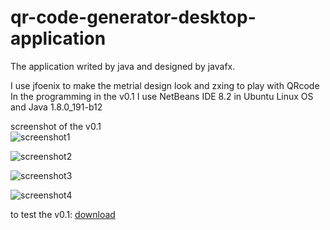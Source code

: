 # qr-code-generator-desktop-application
The application writed by java and designed by javafx.<br/>

I use jfoenix to make the metrial design look and zxing to play with QRcode <br/>
In the programming in the v0.1 I use NetBeans IDE 8.2 in Ubuntu Linux OS and Java 1.8.0_191-b12

screenshot of the v0.1 <br/>
![screenshot1](https://github.com/walidamriou/qr-code-generator-desktop-application/blob/master/v0.1/screenshots/Screenshot%20from%202018-12-21%2002-38-58.png) <br/>

![screenshot2](https://github.com/walidamriou/qr-code-generator-desktop-application/blob/master/v0.1/screenshots/Screenshot%20from%202018-12-21%2002-28-48.png) <br/>

![screenshot3](https://github.com/walidamriou/qr-code-generator-desktop-application/blob/master/v0.1/screenshots/Screenshot%20from%202018-12-21%2002-28-54.png) <br/>

![screenshot4](https://github.com/walidamriou/qr-code-generator-desktop-application/blob/master/v0.1/screenshots/Screenshot%20from%202018-12-21%2002-29-07.png) <br/>

to test the v0.1: [download](https://github.com/walidamriou/qr-code-generator-desktop-application/releases/tag/v0.1)



